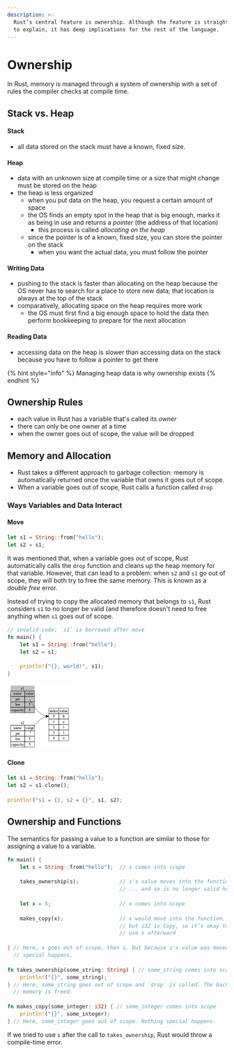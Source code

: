 ```yaml
---
description: >-
  Rust’s central feature is ownership. Although the feature is straightforward
  to explain, it has deep implications for the rest of the language.
---
```


# Ownership

In Rust, memory is managed through a system of ownership with a set of rules the compiler checks at compile time.

## Stack vs. Heap

#### Stack

* all data stored on the stack must have a known, fixed size.

#### Heap

* data with an unknown size at compile time or a size that might change must be stored on the heap
* the heap is less organized
  * when you put data on the heap, you request a certain amount of space
  * the OS finds an empty spot in the heap that is big enough, marks it as being in use and returns a _pointer_ \(the address of that location\)
    * this process is called _allocating on the heap_
  * since the pointer is of a known, fixed size, you can store the pointer on the stack
    * when you want the actual data, you must follow the pointer

#### Writing Data

* pushing to the stack is faster than allocating on the heap because the OS never has to search for a place to store new data; that location is always at the top of the stack
* comparatively, allocating space on the heap requires more work
  * the OS must first find a big enough space to hold the data then perform bookkeeping to prepare for the next allocation

#### Reading Data

* accessing data on the heap is slower than accessing data on the stack because you have to follow a pointer to get there

{% hint style="info" %}
Managing heap data is why ownership exists
{% endhint %}

## Ownership Rules

* each value in Rust has a variable that's called its _owner_
* there can only be one owner at a time
* when the owner goes out of scope, the value will be dropped

## Memory and Allocation

* Rust takes a different approach to garbage collection: memory is automatically returned once the variable that owns it goes out of scope.
* When a variable goes out of scope, Rust calls a function called `drop`

### Ways Variables and Data Interact

#### Move

```rust
let s1 = String::from("hello");
let s2 = s1;
```

It was mentioned that, when a variable goes out of scope, Rust automatically calls the `drop` function and cleans up the heap memory for that variable. However, that can lead to a problem: when `s2` and `s1` go out of scope, they will both try to free the same memory. This is known as a _double free_ error.

Instead of trying to copy the allocated memory that belongs to `s1`, Rust considers `s1` to no longer be valid \(and therefore doesn't need to free anything when `s1` goes out of scope.

```rust
// invalid code; `s1` is borrowed after move
fn main() {
    let s1 = String::from("hello");
    let s2 = s1;

    println!("{}, world!", s1);
}
```

![Representation in memory after s1 has been invalidated](../../.gitbook/assets/image%20%285%29.png)

#### Clone

```rust
let s1 = String::from("hello");
let s2 = s1.clone();

println!("s1 = {}, s2 = {}", s1, s2);
```

## Ownership and Functions

The semantics for passing a value to a function are similar to those for assigning a value to a variable.

```rust
fn main() {
    let s = String::from("hello");  // s comes into scope

    takes_ownership(s);             // s's value moves into the function...
                                    // ... and so is no longer valid here

    let x = 5;                      // x comes into scope

    makes_copy(x);                  // x would move into the function,
                                    // but i32 is Copy, so it’s okay to still
                                    // use x afterward

} // Here, x goes out of scope, then s. But because s's value was moved, nothing
  // special happens.

fn takes_ownership(some_string: String) { // some_string comes into scope
    println!("{}", some_string);
} // Here, some_string goes out of scope and `drop` is called. The backing
  // memory is freed.

fn makes_copy(some_integer: i32) { // some_integer comes into scope
    println!("{}", some_integer);
} // Here, some_integer goes out of scope. Nothing special happens.
```

If we tried to use `s` after the call to `takes_ownership`, Rust would throw a compile-time error.

